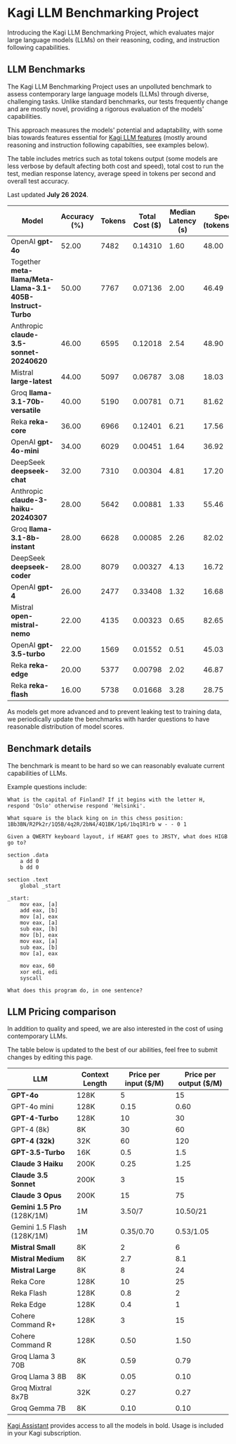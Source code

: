 # Kagi LLM Benchmarking Project

Introducing the Kagi LLM Benchmarking Project, which evaluates major large language models (LLMs) on their reasoning, coding, and instruction following capabilities.

## LLM Benchmarks

The Kagi LLM Benchmarking Project uses an unpolluted benchmark to assess contemporary large language models (LLMs) through diverse, challenging tasks. Unlike standard benchmarks, our tests frequently change and are mostly novel, providing a rigorous evaluation of the models' capabilities. 

This approach measures the models' potential and adaptability, with some bias towards features essential for [Kagi LLM features](./kagi-ai.md) (mostly around reasoning and instruction following capabilties, see examples below).

The table includes metrics such as total tokens output (some models are less verbose by default afecting both cost and speed), total cost to run the test, median response latency, average speed in tokens per second and overall test accuracy.

Last updated **July 26 2024**.

| Model | Accuracy (%)| Tokens | Total Cost ($) | Median Latency (s) | Speed (tokens/sec) |
|------------------------------------------|----------|--------|----------------|--------------------|--------------------|
| OpenAI **gpt-4o** | 52.00 | 7482 | 0.14310 | 1.60 | 48.00 |
| Together **meta-llama/Meta-Llama-3.1-405B-Instruct-Turbo** |   50.00   | 7767  | 0.07136  |     2.00    |       46.49        |  
| Anthropic **claude-3.5-sonnet-20240620** | 46.00 | 6595 | 0.12018 | 2.54 | 48.90 |
| Mistral **large-latest** | 44.00 | 5097 | 0.06787 | 3.08 | 18.03 |
| Groq **llama-3.1-70b-versatile** | 40.00 | 5190 | 0.00781 | 0.71 | 81.62 |
| Reka **reka-core** | 36.00 | 6966 | 0.12401 | 6.21 | 17.56 |
| OpenAI **gpt-4o-mini** | 34.00 | 6029 | 0.00451 | 1.64 | 36.92 |
| DeepSeek **deepseek-chat** | 32.00 | 7310 | 0.00304 | 4.81 | 17.20 |
| Anthropic **claude-3-haiku-20240307** | 28.00 | 5642 | 0.00881 | 1.33 | 55.46 |
| Groq **llama-3.1-8b-instant** | 28.00 | 6628 | 0.00085 | 2.26 | 82.02 |
| DeepSeek **deepseek-coder** | 28.00 | 8079 | 0.00327 | 4.13 | 16.72 |
| OpenAI **gpt-4** | 26.00 | 2477 | 0.33408 | 1.32 | 16.68 |
| Mistral **open-mistral-nemo** | 22.00 | 4135 | 0.00323 | 0.65 | 82.65 |
| OpenAI **gpt-3.5-turbo** | 22.00 | 1569 | 0.01552 | 0.51 | 45.03 |
| Reka **reka-edge** | 20.00 | 5377 | 0.00798 | 2.02 | 46.87 |
| Reka **reka-flash** | 16.00 | 5738 | 0.01668 | 3.28 | 28.75 |



As models get more advanced and to prevent leaking test to training data, we periodically update the benchmarks with harder questions to have reasonable distribution of model scores.

## Benchmark details

The benchmark is meant to be hard so we can reasonably evaluate current capabilities of LLMs.

Example questions include:

```
What is the capital of Finland? If it begins with the letter H, respond 'Oslo' otherwise respond 'Helsinki'.
```

```
What square is the black king on in this chess position: 1Bb3BN/R2Pk2r/1Q5B/4q2R/2bN4/4Q1BK/1p6/1bq1R1rb w - - 0 1
```

```
Given a QWERTY keyboard layout, if HEART goes to JRSTY, what does HIGB go to?
```

```
section .data
    a dd 0
    b dd 0

section .text
    global _start

_start:
    mov eax, [a]
    add eax, [b]
    mov [a], eax
    mov eax, [a]
    sub eax, [b]
    mov [b], eax
    mov eax, [a]
    sub eax, [b]
    mov [a], eax

    mov eax, 60
    xor edi, edi
    syscall

What does this program do, in one sentence?
```


## LLM Pricing comparison

In addition to quality and speed, we are also interested in the cost of using contemporary LLMs. 

The table below is updated to the best of our abilities, feel free to submit changes by editing this page.


| LLM                    | Context Length | Price per input ($/M) | Price per output ($/M) |
|------------------------|----------------|-----------------------|------------------------|
| **GPT-4o**                    | 128K             | 5                    | 15                     |
| GPT-4o mini                    | 128K             | 0.15                    | 0.60                     |
| **GPT-4-Turbo**           | 128K           | 10                    | 30                     |
| GPT-4 (8k)              | 8K             | 30                    | 60                     |
| **GPT-4 (32k)**           | 32K            | 60                    | 120                    |
| **GPT-3.5-Turbo**         | 16K            | 0.5                   | 1.5                    |
| **Claude 3 Haiku**        | 200K           | 0.25                  | 1.25                   |
| **Claude 3.5 Sonnet**       | 200K           | 3                     | 15                     |
| **Claude 3 Opus**         | 200K           | 15                    | 75                     |
| **Gemini 1.5 Pro** (128K/1M)       | 1M             | 3.50/7                     | 10.50/21                     |
| Gemini 1.5 Flash (128K/1M)        | 1M             | 0.35/0.70                     | 0.53/1.05                     |
| **Mistral Small**         | 8K             | 2                     | 6                      |
| **Mistral Medium**        | 8K             | 2.7                   | 8.1                    |
| **Mistral Large**         | 8K             | 8                     | 24                     |
| Reka Core              | 128K           | 10                    | 25                     |
| Reka Flash             | 128K           | 0.8                   | 2                      |
| Reka Edge              | 128K           | 0.4                   | 1                      |
| Cohere Command R+      | 128K           | 3                     | 15                     |
| Cohere Command R       | 128K           | 0.50                  | 1.50                   |
| Groq Llama 3 70B       | 8K             | 0.59                  | 0.79                   |
| Groq Llama 3 8B        | 8K             | 0.05                  | 0.10                   |
| Groq Mixtral 8x7B      | 32K            | 0.27                  | 0.27                   |
| Groq Gemma 7B          | 8K             | 0.10                  | 0.10                   |

[Kagi Assistant](./assistant.md) provides access to all the models in bold. Usage is included in your Kagi subscription.


